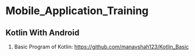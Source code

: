 # Mobile_Application_Training

## Kotlin With Android

1. Basic Program of Kotlin: https://github.com/manavshah123/Kotlin_Basic
